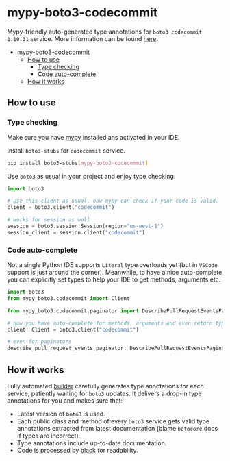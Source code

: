 # mypy-boto3-codecommit

Mypy-friendly auto-generated type annotations for `boto3 codecommit 1.10.31` service.
More information can be found [here](https://github.com/vemel/mypy_boto3).

- [mypy-boto3-codecommit](#mypy-boto3-codecommit)
  - [How to use](#how-to-use)
    - [Type checking](#type-checking)
    - [Code auto-complete](#code-auto-complete)
  - [How it works](#how-it-works)

## How to use

### Type checking

Make sure you have [mypy](https://github.com/python/mypy) installed ans activated in your IDE.

Install `boto3-stubs` for `codecommit` service.

```bash
pip install boto3-stubs[mypy-boto3-codecommit]
```

Use `boto3` as usual in your project and enjoy type checking.

```python
import boto3

# Use this client as usual, now mypy can check if your code is valid.
client = boto3.client("codecommit")

# works for session as well
session = boto3.session.Session(region="us-west-1")
session_client = session.client("codecommit")

```

### Code auto-complete

Not a single Python IDE supports `Literal` type overloads yet (but in `VSCode` support is just around the corner).
Meanwhile, to have a nice auto-complete you can explicitly set types to help your IDE to get methods, arguments etc.

```python
import boto3
from mypy_boto3.codecommit import Client

from mypy_boto3.codecommit.paginator import DescribePullRequestEventsPaginator

# now you have auto-complete for methods, arguments and even return types
client: Client = boto3.client("codecommit")

# even for paginators
describe_pull_request_events_paginator: DescribePullRequestEventsPaginator = client.get_paginator("describe_pull_request_events")
```

## How it works

Fully automated [builder](https://github.com/vemel/mypy_boto3) carefully generates
type annotations for each service, patiently waiting for `boto3` updates. It delivers
a drop-in type annotations for you and makes sure that:

- Latest version of `boto3` is used.
- Each public class and method of every `boto3` service gets valid type annotations
  extracted from latest documentation (blame `botocore` docs if types are incorrect).
- Type annotations include up-to-date documentation.
- Code is processed by [black](https://github.com/psf/black) for readability.
